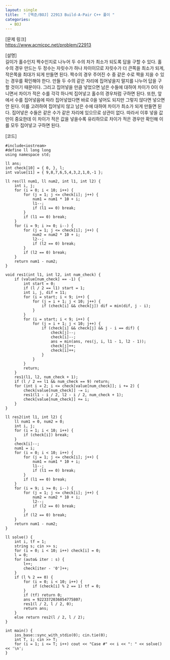 ```yaml
---
layout: single
title:  " [백준/BOJ] 22913 Build-A-Pair C++ 풀이 "
categories:
  - BOJ
---
```

[문제 링크]   
<https://www.acmicpc.net/problem/22913>

[설명]   
길이가 홀수인지 짝수인지로 나누어 두 수의 차가 최소가 되도록 답을 구할 수 있다. 
홀수의 경우 만드는 두 정수는 자릿수가 하나 차이이므로 자릿수가 더 큰쪽을 최소가 되게, 작은쪽을 최대가 되게 만들면 된다. 
짝수의 경우 주어진 수 중 같은 수로 짝을 지을 수 있는 경우를 확인해야 한다. 
만들 두 수의 같은 자리에 집어넣을지 말지를 나누어 답을 구할 것이기 때문이다. 
그리고 집어넣을 만큼 넣었으면 남은 수들에 대하여 차이가 0이 아니면서 차이가 적은 수를 각각 하나씩 집어넣고 홀수의 경우처럼 구하면 된다.
또한, 앞에서 수를 집어넣음에 따라 집어넣었다면 바로 0을 넣어도 되지만 그렇지 않다면 넣으면 안 된다. 
이를 고려하여 집어넣지 않고 남은 수에 대하여 차이가 최소가 되게 만들면 된다. 
집어넣은 수들은 같은 수가 같은 자리에 있으므로 상관이 없다. 
따라서 이후 넣을 값만이 중요한데 이 차이가 적은 값을 넣을수록 유리하므로 차이가 적은 경우만 확인해 이를 모두 집어넣고 구하면 된다. 

[코드]   
```
#include<iostream>
#define ll long long
using namespace std;

ll ans;
int check[10] = { 0, }, l;
int value[11] = { 9,8,7,6,5,4,3,2,1,0,-1 };

ll res(ll num1, ll num2, int l1, int l2) {
	int i, j;
	for (i = 0; i < 10; i++) {
		for (j = 1; j <= check[i]; j++) {
			num1 = num1 * 10 + i;
			l1--;
			if (l1 == 0) break;
		}
		if (l1 == 0) break;
	}
	for (i = 9; i >= 0; i--) {
		for (j = 1; j <= check[i]; j++) {
			num2 = num2 * 10 + i;
			l2--;
			if (l2 == 0) break;
		}
		if (l2 == 0) break;
	}
	return num1 - num2;
}

void res1(int l1, int l2, int num_check) {
	if (value[num_check] == -1) {
		int start = 0;
		if (l / 2 == l1) start = 1;
		int i, j, dif = 11;
		for (i = start; i < 9; i++) {
			for (j = i + 1; j < 10; j++) {
				if (check[i] && check[j]) dif = min(dif, j - i);
			}
		}
		for (i = start; i < 9; i++) {
			for (j = i + 1; j < 10; j++) {
				if (check[i] && check[j] && j - i == dif) {
					check[j]--;
					check[i]--;
					ans = min(ans, res(j, i, l1 - 1, l2 - 1));
					check[j]++;
					check[i]++;
				}
			}
		}
		return;
	}
	res1(l1, l2, num_check + 1);
	if (l / 2 == l1 && num_check == 9) return;
	for (int i = 2; i <= check[value[num_check]]; i += 2) {
		check[value[num_check]] -= i;
		res1(l1 - i / 2, l2 - i / 2, num_check + 1);
		check[value[num_check]] += i;
	}
}

ll res2(int l1, int l2) {
	ll num1 = 0, num2 = 0;
	int i, j;
	for (i = 1; i < 10; i++) {
		if (check[i]) break;
	}
	check[i]--;
	num1 = i;
	for (i = 0; i < 10; i++) {
		for (j = 1; j <= check[i]; j++) {
			num1 = num1 * 10 + i;
			l1--;
			if (l1 == 0) break;
		}
		if (l1 == 0) break;
	}
	for (i = 9; i >= 0; i--) {
		for (j = 1; j <= check[i]; j++) {
			num2 = num2 * 10 + i;
			l2--;
			if (l2 == 0) break;
		}
		if (l2 == 0) break;
	}
	return num1 - num2;
}

ll solve() {
	int i, tf = 1;
	string s; cin >> s;
	for (i = 0; i < 10; i++) check[i] = 0;
	l = 0;
	for (auto& iter : s) {
		l++;
		check[iter - '0']++;
	}
	if (l % 2 == 0) {
		for (i = 0; i < 10; i++) {
			if (check[i] % 2 == 1) tf = 0;
		}
		if (tf) return 0;
		ans = 9223372036854775807;
		res1(l / 2, l / 2, 0);
		return ans;
	}
	else return res2(l / 2, l / 2);
}

int main() {
	ios_base::sync_with_stdio(0); cin.tie(0);
	int T, i; cin >> T;
	for (i = 1; i <= T; i++) cout << "Case #" << i << ": " << solve() << '\n';
}
```
